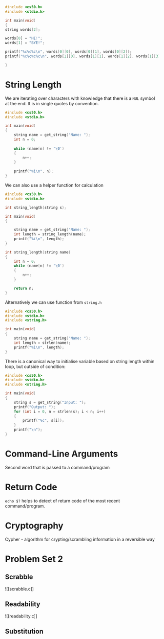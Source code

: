 ``` c
#include <cs50.h>
#include <stdio.h>

int main(void)
{
string words[2];

words[0] = "HI!";
words[1] = "BYE!"; 

printf("%c%c%c\n", words[0][0], words[0][1], words[0][2]);
printf("%c%c%c%c\n", words[1][0], words[1][1], words[1][2], words[1][3]);

}
```

# String Length
We are iterating over characters with knowledge that there is a `NUL` symbol at the end. It is in single quotes by convention.
```c
#include <cs50.h>
#include <stdio.h>

int main(void)
{
	string name = get_string("Name: ");
	int n = 0;
	
	while (name[n] != '\0')
	{
		n++;
	}
	
	printf("%i\n", n);
}
```

We can also use a helper function for calculation
```c
#include <cs50.h>
#include <stdio.h>

int string_length(string s);

int main(void)
{

	string name = get_string("Name: ");
	int length = string_length(name);
	printf("%i\n", length);
} 

int string_length(string name)
{
	int n = 0;
	while (name[n] != '\0')
	{
		n++;
	}

	return n;
}
```
Alternatively we can use function from `string.h`
```c
#include <cs50.h>
#include <stdio.h>
#include <string.h> 

int main(void)
{
	string name = get_string("Name: ");
	int length = strlen(name);
	printf("%i\n", length);
}
```

There is a canonical way to initialise variable based on string length within loop, but outside of condition:
```c
#include <cs50.h>
#include <stdio.h>
#include <string.h>

int main(void)
{
	string s = get_string("Input: ");
	printf("Output: ");
	for (int i = 0, n = strlen(s); i < n; i++)
	{
		printf("%c", s[i]);
	}
	printf("\n");
}
```

# Command-Line Arguments
Second word that is passed to a command/program

# Return Code
`echo $?` helps to detect of return code of the most recent command/program.

# Cryptography
Cypher - algorithm for crypting/scrambling information in a reversible way

# Problem Set 2
## Scrabble
![[scrabble.c]]
## Readability
![[readability.c]]
## Substitution
